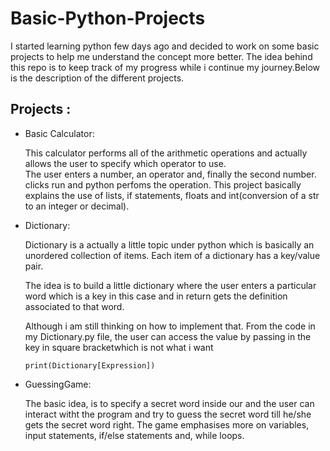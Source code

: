 #  Basic-Python-Projects
I started learning python few days ago and decided to work on some basic projects to help me understand the concept more better.
The idea behind this repo is to keep track of my progress while i continue my journey.Below is the description of the different projects.


## Projects :

- Basic Calculator:
 
     This calculator performs all of the arithmetic operations and actually allows the user to specify which operator to use.     
     The user enters a number, an operator and, finally the second number. clicks run and python perfoms the operation.
     This project basically explains the use of lists, if statements, floats and int(conversion of a str to an integer or decimal).


- Dictionary:

   Dictionary is a actually a little topic under python which is basically an unordered collection of items.
    Each item of a dictionary has a key/value pair.
    
  The idea is to build a little dictionary where the user enters a particular word which is a key in this case and in return gets the definition associated to that word.
   
  Although i am still thinking on how to implement that.
 From the code in my Dictionary.py file, the user can access the value by passing in the key in square bracketwhich is not what i want 
   ```
   print(Dictionary[Expression])
   ```
   
 - GuessingGame:
 
    The basic idea, is to specify a secret word inside our and the user can interact witht the program and try to guess the secret word
    till he/she gets the secret word right.
    The game emphasises more on variables, input statements, if/else statements and, while loops.
